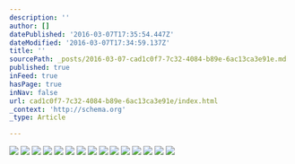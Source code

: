 ```yaml
---
description: ''
author: []
datePublished: '2016-03-07T17:35:54.447Z'
dateModified: '2016-03-07T17:34:59.137Z'
title: ''
sourcePath: _posts/2016-03-07-cad1c0f7-7c32-4084-b89e-6ac13ca3e91e.md
published: true
inFeed: true
hasPage: true
inNav: false
url: cad1c0f7-7c32-4084-b89e-6ac13ca3e91e/index.html
_context: 'http://schema.org'
_type: Article

---
```

![](https://the-grid-user-content.s3-us-west-2.amazonaws.com/a36fc333-8976-4f5b-a569-35f6c43680f4.png)
![](https://the-grid-user-content.s3-us-west-2.amazonaws.com/59eb5884-7ffb-4ff4-866e-8f3b8a24cc46.png)
![](https://the-grid-user-content.s3-us-west-2.amazonaws.com/a463d236-5900-4df7-a6e1-f5746e682c17.png)
![](https://the-grid-user-content.s3-us-west-2.amazonaws.com/5c1a2d99-1473-45b1-a047-f016feadabcc.png)
![](https://the-grid-user-content.s3-us-west-2.amazonaws.com/46daeec5-516f-4598-b55b-d89af9dc59cb.png)
![](https://the-grid-user-content.s3-us-west-2.amazonaws.com/0efeb118-5e19-4920-8b89-aa10b691cd16.png)
![](https://the-grid-user-content.s3-us-west-2.amazonaws.com/5e22a1fe-c80a-4573-8e50-4777e3f798db.png)
![](https://the-grid-user-content.s3-us-west-2.amazonaws.com/9b32fff6-a407-4faa-bf16-a1e8a8ddea2f.png)
![](https://the-grid-user-content.s3-us-west-2.amazonaws.com/81495883-00a0-4d58-9c4e-c76aae1eb010.png)
![](https://the-grid-user-content.s3-us-west-2.amazonaws.com/066b1351-3b3f-4116-9189-8095dd58309f.png)
![](https://the-grid-user-content.s3-us-west-2.amazonaws.com/67efcc72-fe2f-473c-927d-2ccf95544785.png)
![](https://the-grid-user-content.s3-us-west-2.amazonaws.com/240bd61e-9500-4bef-97a1-f93654486296.png)
![](https://the-grid-user-content.s3-us-west-2.amazonaws.com/22a6db58-f4c0-4186-9574-82c242364655.png)
![](https://the-grid-user-content.s3-us-west-2.amazonaws.com/f4075ea3-55ec-4dee-8523-4cff0d71c963.png)
![](https://the-grid-user-content.s3-us-west-2.amazonaws.com/72eaead5-e5bf-4dc7-808f-ea24e31024ac.png)